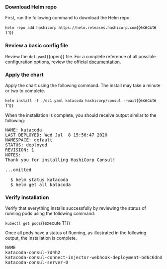 ### Download Helm repo

First, run the following command to download the Helm repo:

`helm repo add hashicorp https://helm.releases.hashicorp.com`{{execute T1}}

### Review a basic config file

Review the `dc1.yaml`{{open}} file. For a complete reference of all possible configuration
options, review the official [documentation](https://www.consul.io/docs/k8s/helm).

### Apply the chart

Apply the chart using the following command. The install may take a minute or two to complete.

`helm install -f ./dc1.yaml katacoda hashicorp/consul --wait`{{execute T1}}

When the installation is complete, you should receive output similar to the following:

<pre class="execute">
NAME: katacoda
LAST DEPLOYED: Wed Jul  8 15:56:47 2020
NAMESPACE: default
STATUS: deployed
REVISION: 1
NOTES:
Thank you for installing HashiCorp Consul!

...omitted

  $ helm status katacoda
  $ helm get all katacoda
</pre>

### Verify installation

Verify that everything installs successfully by reviewing the status
of running pods using the following command:

`kubectl get pods`{{execute T1}}

Once all pods have a status of Running, as illustrated in the following output,
the installation is complete.

<pre class="execute">
NAME                                                              READY   STATUS    RESTARTS   AGE
katacoda-consul-7d4h2                                             1/1     Running   0          82s
katacoda-consul-connect-injector-webhook-deployment-bd6c6dndk5b   1/1     Running   0          94s
katacoda-consul-server-0                                          1/1     Running   0          93s
</pre>